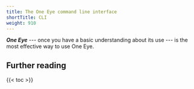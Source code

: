 ```yaml
---
title: The One Eye command line interface
shortTitle: CLI
weight: 910
---
```


***One Eye*** --- once you have a basic understanding about its use --- is the most effective way to use One Eye.

## Further reading

{{< toc >}}
